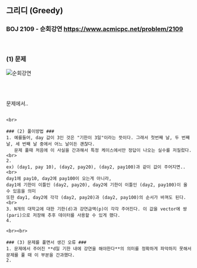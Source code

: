 ## 그리디 (Greedy) 
### BOJ 2109 - 순회강연      <https://www.acmicpc.net/problem/2109>

<br>

### (1) 문제 ###
![순회강연](https://user-images.githubusercontent.com/83392219/140550174-708fe8ca-3b88-4518-8574-b30da04d9e7e.JPG)

<br><br>

문제에서..<br>

``` 각 대학에서는 **d(1 ≤ d ≤ 10,000)일 안에 와서 강연을 해 주면** p(1 ≤ p ≤ 10,000)만큼의 강연료를 지불하겠다고 알려왔다. 

<br>

### (2) 풀이방법 ###
1. 예를들어, day 값이 3인 것은 "기한이 3일"이라는 뜻이다. 그래서 첫번째 날, 두 번째 날, 세 번째 날 중에서 어느 날이든 괜찮다. 
   문제 풀때 처음에 이 사실을 간과해서 특정 케이스에서만 정답이 나오는 실수를 저질렀다.  
<br>
2. 
ex) (day1, pay 10), (day2, pay20), (day2, pay100)과 같이 값이 주어지면.. <br>
day1에 pay10, day2에 pay100이 오는게 아니라,
day1에 기한이 이틀인 (day2, pay20), day2에 기한이 이틀인 (day2, pay100)이 올 수 있음을 의미
또한 day1, day2에 각각 (day2, pay20)과 (day2, pay100)의 순서가 바껴도 된다.
<br>
3. N개의 대학교에 대한 기한(d)과 강연금액(p)이 각각 주어진다. 이 값을 vector에 쌍(pari)으로 저장해 추후 데이터를 사용할 수 있게 했다.
4. 

<br><br>

### (3) 문제를 풀면서 생긴 오류 ###
1. 문제에서 주어진 **d일 기한 내에 강연을 해야한다**의 의미를 정확하게 파악하지 못해서 문제를 풀 때 이 부분을 간과했다.
2. 

